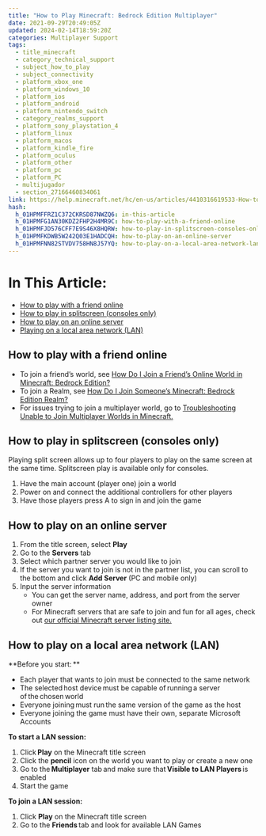 ```yaml
---
title: "How to Play Minecraft: Bedrock Edition Multiplayer"
date: 2021-09-29T20:49:05Z
updated: 2024-02-14T18:59:20Z
categories: Multiplayer Support
tags:
  - title_minecraft
  - category_technical_support
  - subject_how_to_play
  - subject_connectivity
  - platform_xbox_one
  - platform_windows_10
  - platform_ios
  - platform_android
  - platform_nintendo_switch
  - category_realms_support
  - platform_sony_playstation_4
  - platform_linux
  - platform_macos
  - platform_kindle_fire
  - platform_oculus
  - platform_other
  - platform_pc
  - platform_PC
  - multijugador
  - section_27166460834061
link: https://help.minecraft.net/hc/en-us/articles/4410316619533-How-to-Play-Minecraft-Bedrock-Edition-Multiplayer
hash:
  h_01HPMFFRZ1C372CKRSD87NWZQ6: in-this-article
  h_01HPMFG1AN30KDZ2FHP2H4MR9C: how-to-play-with-a-friend-online
  h_01HPMFJD576CFF7E9S46X8HQRW: how-to-play-in-splitscreen-consoles-only
  h_01HPMFKDWB5W242Q03E1HADCQH: how-to-play-on-an-online-server
  h_01HPMFNN82STVDV758HN8J57YQ: how-to-play-on-a-local-area-network-lan
---
```


# In This Article:

- [How to play with a friend online](#how-to-play-with-a-friend-online)
- [How to play in splitscreen (consoles only)](#how-to-play-in-splitscreen-consoles-only)
- [How to play on an online server](#how-to-play-on-an-online-server)
- [Playing on a local area network (LAN)](#how-to-play-on-a-local-area-network-lan)

## How to play with a friend online

- To join a friend’s world, see [How Do I Join a Friend’s Online World in Minecraft: Bedrock Edition?](./How-Do-I-Join-a-Friend-s-Online-World-in-Minecraft-Bedrock-Edition.md)
- To join a Realm, see [How Do I Join Someone’s Minecraft: Bedrock Edition Realm?](../Create-or-Join-Realms/How-Do-I-Join-Someone-s-Minecraft-Bedrock-Edition-Realm.md)
- For issues trying to join a multiplayer world, go to [Troubleshooting Unable to Join Multiplayer Worlds in Minecraft.](./Troubleshooting-Unable-to-Join-Multiplayer-Worlds-in-Minecraft.md)

## How to play in splitscreen (consoles only)

Playing split screen allows up to four players to play on the same screen at the same time. Splitscreen play is available only for consoles.

1.  Have the main account (player one) join a world
2.  Power on and connect the additional controllers for other players
3.  Have those players press A to sign in and join the game

## How to play on an online server

1.  From the title screen, select **Play**
2.  Go to the **Servers** tab
3.  Select which partner server you would like to join
4.  If the server you want to join is not in the partner list, you can scroll to the bottom and click **Add Server** (PC and mobile only)
5.  Input the server information
    - You can get the server name, address, and port from the server owner
    - For Minecraft servers that are safe to join and fun for all ages, check out [our official Minecraft server listing site.](https://findmcserver.com/)

## How to play on a local area network (LAN)

**Before you start: **

- Each player that wants to join must be connected to the same network
- The selected host device must be capable of running a server of the chosen world
- Everyone joining must run the same version of the game as the host
- Everyone joining the game must have their own, separate Microsoft Accounts

**To start a LAN session:**

1.  Click **Play** on the Minecraft title screen
2.  Click the **pencil** icon on the world you want to play or create a new one
3.  Go to the **Multiplayer** tab and make sure that **Visible to LAN Players** is enabled
4.  Start the game

**To join a LAN session:**

1.  Click **Play** on the Minecraft title screen
2.  Go to the **Friends** tab and look for available LAN Games

